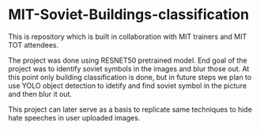 # MIT-Soviet-Buildings-classification
This is repository which is built in collaboration with MIT trainers and MIT TOT attendees.

The project was done using RESNET50 pretrained model. 
End goal of the project was to identify soviet symbols in the images and blur those out. At this point only building classification is done, but in future steps we plan to use YOLO object detection to idetify and find soviet symbol in the picture and then blur it out.

This project can later serve as a basis to replicate same techniques to hide hate speeches in user uploaded images.
